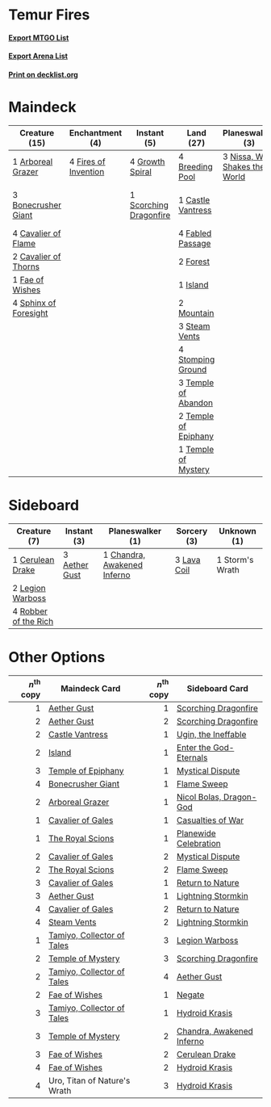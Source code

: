 # Temur Fires

#### [Export MTGO List](../collection/Temur%20Fires/Temur%20Fires.txt)
#### [Export Arena List](../collection/Temur%20Fires/Temur%20Fires_arena.txt)
#### [Print on decklist.org](http://decklist.org/?deckmain=1%09Arboreal%20Grazer%0A3%09Bonecrusher%20Giant%0A4%09Breeding%20Pool%0A1%09Castle%20Vantress%0A4%09Cavalier%20of%20Flame%0A2%09Cavalier%20of%20Thorns%0A4%09Fabled%20Passage%0A1%09Fae%20of%20Wishes%0A4%09Fires%20of%20Invention%0A2%09Forest%0A4%09Growth%20Spiral%0A1%09Island%0A2%09Mountain%0A3%09Nissa,%20Who%20Shakes%20the%20World%0A1%09Scorching%20Dragonfire%0A4%09Sphinx%20of%20Foresight%0A3%09Steam%20Vents%0A4%09Stomping%20Ground%0A3%09Storm's%20Wrath%0A3%09Temple%20of%20Abandon%0A2%09Temple%20of%20Epiphany%0A1%09Temple%20of%20Mystery%0A3%09Uro,%20Titan%20of%20Nature's%20Wrath&deckside=3%09Aether%20Gust%0A1%09Cerulean%20Drake%0A1%09Chandra,%20Awakened%20Inferno%0A3%09Lava%20Coil%0A2%09Legion%20Warboss%0A4%09Robber%20of%20the%20Rich%0A1%09Storm's%20Wrath)
# Maindeck

|                                         Creature (15)                                          |                                        Enchantment (4)                                        |                                           Instant (5)                                           |                                           Land (27)                                           |                                            Planeswalker (3)                                            |         Unknown (6)          |
|------------------------------------------------------------------------------------------------|-----------------------------------------------------------------------------------------------|-------------------------------------------------------------------------------------------------|-----------------------------------------------------------------------------------------------|--------------------------------------------------------------------------------------------------------|------------------------------|
|1 [Arboreal Grazer](http://gatherer.wizards.com/Pages/Card/Details.aspx?multiverseid=461076)    |4 [Fires of Invention](http://gatherer.wizards.com/Pages/Card/Details.aspx?multiverseid=473087)|4 [Growth Spiral](http://gatherer.wizards.com/Pages/Card/Details.aspx?multiverseid=457322)       |4 [Breeding Pool](http://gatherer.wizards.com/Pages/Card/Details.aspx?multiverseid=97088)      |3 [Nissa, Who Shakes the World](http://gatherer.wizards.com/Pages/Card/Details.aspx?multiverseid=461096)|3 Storm's Wrath               |
|3 [Bonecrusher Giant](http://gatherer.wizards.com/Pages/Card/Details.aspx?multiverseid=473077)  |                                                                                               |1 [Scorching Dragonfire](http://gatherer.wizards.com/Pages/Card/Details.aspx?multiverseid=473101)|1 [Castle Vantress](http://gatherer.wizards.com/Pages/Card/Details.aspx?multiverseid=473204)   |                                                                                                        |3 Uro, Titan of Nature's Wrath|
|4 [Cavalier of Flame](http://gatherer.wizards.com/Pages/Card/Details.aspx?multiverseid=466879)  |                                                                                               |                                                                                                 |4 [Fabled Passage](http://gatherer.wizards.com/Pages/Card/Details.aspx?multiverseid=473206)    |                                                                                                        |                              |
|2 [Cavalier of Thorns](http://gatherer.wizards.com/Pages/Card/Details.aspx?multiverseid=466921) |                                                                                               |                                                                                                 |2 [Forest](http://gatherer.wizards.com/Pages/Card/Details.aspx?multiverseid=439860)            |                                                                                                        |                              |
|1 [Fae of Wishes](http://gatherer.wizards.com/Pages/Card/Details.aspx?multiverseid=473006)      |                                                                                               |                                                                                                 |1 [Island](http://gatherer.wizards.com/Pages/Card/Details.aspx?multiverseid=439857)            |                                                                                                        |                              |
|4 [Sphinx of Foresight](http://gatherer.wizards.com/Pages/Card/Details.aspx?multiverseid=457199)|                                                                                               |                                                                                                 |2 [Mountain](http://gatherer.wizards.com/Pages/Card/Details.aspx?multiverseid=439859)          |                                                                                                        |                              |
|                                                                                                |                                                                                               |                                                                                                 |3 [Steam Vents](http://gatherer.wizards.com/Pages/Card/Details.aspx?multiverseid=405109)       |                                                                                                        |                              |
|                                                                                                |                                                                                               |                                                                                                 |4 [Stomping Ground](http://gatherer.wizards.com/Pages/Card/Details.aspx?multiverseid=405110)   |                                                                                                        |                              |
|                                                                                                |                                                                                               |                                                                                                 |3 [Temple of Abandon](http://gatherer.wizards.com/Pages/Card/Details.aspx?multiverseid=373711) |                                                                                                        |                              |
|                                                                                                |                                                                                               |                                                                                                 |2 [Temple of Epiphany](http://gatherer.wizards.com/Pages/Card/Details.aspx?multiverseid=442808)|                                                                                                        |                              |
|                                                                                                |                                                                                               |                                                                                                 |1 [Temple of Mystery](http://gatherer.wizards.com/Pages/Card/Details.aspx?multiverseid=373571) |                                                                                                        |                              |


# Sideboard

|                                         Creature (7)                                          |                                      Instant (3)                                       |                                           Planeswalker (1)                                           |                                     Sorcery (3)                                      |  Unknown (1)  |
|-----------------------------------------------------------------------------------------------|----------------------------------------------------------------------------------------|------------------------------------------------------------------------------------------------------|--------------------------------------------------------------------------------------|---------------|
|1 [Cerulean Drake](http://gatherer.wizards.com/Pages/Card/Details.aspx?multiverseid=466807)    |3 [Aether Gust](http://gatherer.wizards.com/Pages/Card/Details.aspx?multiverseid=466796)|1 [Chandra, Awakened Inferno](http://gatherer.wizards.com/Pages/Card/Details.aspx?multiverseid=466881)|3 [Lava Coil](http://gatherer.wizards.com/Pages/Card/Details.aspx?multiverseid=452858)|1 Storm's Wrath|
|2 [Legion Warboss](http://gatherer.wizards.com/Pages/Card/Details.aspx?multiverseid=452859)    |                                                                                        |                                                                                                      |                                                                                      |               |
|4 [Robber of the Rich](http://gatherer.wizards.com/Pages/Card/Details.aspx?multiverseid=473100)|                                                                                        |                                                                                                      |                                                                                      |               |


# Other Options

|*n*<sup>th</sup> copy|                                            Maindeck Card                                            |*n*<sup>th</sup> copy|                                           Sideboard Card                                           |
|--------------------:|-----------------------------------------------------------------------------------------------------|--------------------:|----------------------------------------------------------------------------------------------------|
|                    1|[Aether Gust](http://gatherer.wizards.com/Pages/Card/Details.aspx?multiverseid=466796)               |                    1|[Scorching Dragonfire](http://gatherer.wizards.com/Pages/Card/Details.aspx?multiverseid=473101)     |
|                    2|[Aether Gust](http://gatherer.wizards.com/Pages/Card/Details.aspx?multiverseid=466796)               |                    2|[Scorching Dragonfire](http://gatherer.wizards.com/Pages/Card/Details.aspx?multiverseid=473101)     |
|                    2|[Castle Vantress](http://gatherer.wizards.com/Pages/Card/Details.aspx?multiverseid=473204)           |                    1|[Ugin, the Ineffable](http://gatherer.wizards.com/Pages/Card/Details.aspx?multiverseid=460929)      |
|                    2|[Island](http://gatherer.wizards.com/Pages/Card/Details.aspx?multiverseid=439857)                    |                    1|[Enter the God-Eternals](http://gatherer.wizards.com/Pages/Card/Details.aspx?multiverseid=461123)   |
|                    3|[Temple of Epiphany](http://gatherer.wizards.com/Pages/Card/Details.aspx?multiverseid=442808)        |                    1|[Mystical Dispute](http://gatherer.wizards.com/Pages/Card/Details.aspx?multiverseid=473020)         |
|                    4|[Bonecrusher Giant](http://gatherer.wizards.com/Pages/Card/Details.aspx?multiverseid=473077)         |                    1|[Flame Sweep](http://gatherer.wizards.com/Pages/Card/Details.aspx?multiverseid=466893)              |
|                    2|[Arboreal Grazer](http://gatherer.wizards.com/Pages/Card/Details.aspx?multiverseid=461076)           |                    1|[Nicol Bolas, Dragon-God](http://gatherer.wizards.com/Pages/Card/Details.aspx?multiverseid=463947)  |
|                    1|[Cavalier of Gales](http://gatherer.wizards.com/Pages/Card/Details.aspx?multiverseid=466806)         |                    1|[Casualties of War](http://gatherer.wizards.com/Pages/Card/Details.aspx?multiverseid=461114)        |
|                    1|[The Royal Scions](http://gatherer.wizards.com/Pages/Card/Details.aspx?multiverseid=473161)          |                    1|[Planewide Celebration](http://gatherer.wizards.com/Pages/Card/Details.aspx?multiverseid=461099)    |
|                    2|[Cavalier of Gales](http://gatherer.wizards.com/Pages/Card/Details.aspx?multiverseid=466806)         |                    2|[Mystical Dispute](http://gatherer.wizards.com/Pages/Card/Details.aspx?multiverseid=473020)         |
|                    2|[The Royal Scions](http://gatherer.wizards.com/Pages/Card/Details.aspx?multiverseid=473161)          |                    2|[Flame Sweep](http://gatherer.wizards.com/Pages/Card/Details.aspx?multiverseid=466893)              |
|                    3|[Cavalier of Gales](http://gatherer.wizards.com/Pages/Card/Details.aspx?multiverseid=466806)         |                    1|[Return to Nature](http://gatherer.wizards.com/Pages/Card/Details.aspx?multiverseid=461102)         |
|                    3|[Aether Gust](http://gatherer.wizards.com/Pages/Card/Details.aspx?multiverseid=466796)               |                    1|[Lightning Stormkin](http://gatherer.wizards.com/Pages/Card/Details.aspx?multiverseid=466967)       |
|                    4|[Cavalier of Gales](http://gatherer.wizards.com/Pages/Card/Details.aspx?multiverseid=466806)         |                    2|[Return to Nature](http://gatherer.wizards.com/Pages/Card/Details.aspx?multiverseid=461102)         |
|                    4|[Steam Vents](http://gatherer.wizards.com/Pages/Card/Details.aspx?multiverseid=405109)               |                    2|[Lightning Stormkin](http://gatherer.wizards.com/Pages/Card/Details.aspx?multiverseid=466967)       |
|                    1|[Tamiyo, Collector of Tales](http://gatherer.wizards.com/Pages/Card/Details.aspx?multiverseid=461147)|                    3|[Legion Warboss](http://gatherer.wizards.com/Pages/Card/Details.aspx?multiverseid=452859)           |
|                    2|[Temple of Mystery](http://gatherer.wizards.com/Pages/Card/Details.aspx?multiverseid=373571)         |                    3|[Scorching Dragonfire](http://gatherer.wizards.com/Pages/Card/Details.aspx?multiverseid=473101)     |
|                    2|[Tamiyo, Collector of Tales](http://gatherer.wizards.com/Pages/Card/Details.aspx?multiverseid=461147)|                    4|[Aether Gust](http://gatherer.wizards.com/Pages/Card/Details.aspx?multiverseid=466796)              |
|                    2|[Fae of Wishes](http://gatherer.wizards.com/Pages/Card/Details.aspx?multiverseid=473006)             |                    1|[Negate](http://gatherer.wizards.com/Pages/Card/Details.aspx?multiverseid=423707)                   |
|                    3|[Tamiyo, Collector of Tales](http://gatherer.wizards.com/Pages/Card/Details.aspx?multiverseid=461147)|                    1|[Hydroid Krasis](http://gatherer.wizards.com/Pages/Card/Details.aspx?multiverseid=457327)           |
|                    3|[Temple of Mystery](http://gatherer.wizards.com/Pages/Card/Details.aspx?multiverseid=373571)         |                    2|[Chandra, Awakened Inferno](http://gatherer.wizards.com/Pages/Card/Details.aspx?multiverseid=466881)|
|                    3|[Fae of Wishes](http://gatherer.wizards.com/Pages/Card/Details.aspx?multiverseid=473006)             |                    2|[Cerulean Drake](http://gatherer.wizards.com/Pages/Card/Details.aspx?multiverseid=466807)           |
|                    4|[Fae of Wishes](http://gatherer.wizards.com/Pages/Card/Details.aspx?multiverseid=473006)             |                    2|[Hydroid Krasis](http://gatherer.wizards.com/Pages/Card/Details.aspx?multiverseid=457327)           |
|                    4|Uro, Titan of Nature's Wrath                                                                         |                    3|[Hydroid Krasis](http://gatherer.wizards.com/Pages/Card/Details.aspx?multiverseid=457327)           |

